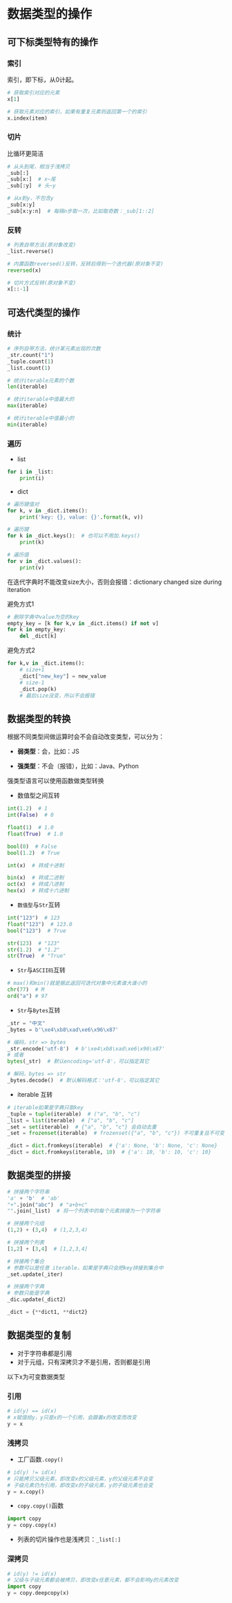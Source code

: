 # 数据类型的操作

## 可下标类型特有的操作

### 索引

索引，即下标，从0计起。

```python
# 获取索引对应的元素
x[1]

# 获取元素对应的索引，如果有重复元素则返回第一个的索引
x.index(item)
```

### 切片

比循环更简洁

```python
# 从头到尾，相当于浅拷贝
_sub[:]
_sub[x:]  # x~尾
_sub[:y]  # 头~y

# 从x到y，不包含y
_sub[x:y]
_sub[x:y:n]  # 每隔n步取一次，比如取奇数：_sub[1::2]
```

### 反转

```python
# 列表自带方法(原对象改变)
_list.reverse()

# 内置函数reversed()反转，反转后得到一个迭代器(原对象不变)
reversed(x)

# 切片方式反转(原对象不变)
x[::-1]
```

## 可迭代类型的操作

### 统计

```python
# 序列自带方法，统计某元素出现的次数
_str.count("1")
_tuple.count(1)
_list.count(1)
```

```python
# 统计iterable元素的个数
len(iterable)

# 统计iterable中值最大的
max(iterable)

# 统计iterable中值最小的
min(iterable)
```

### 遍历

- list

```python
for i in _list:
    print(i)
```

- dict

```python
# 遍历键值对
for k, v in _dict.items():
    print('key: {}, value: {}'.format(k, v))

# 遍历键
for k in _dict.keys():  # 也可以不用加.keys()
    print(k)

# 遍历值
for v in _dict.values():
    print(v)
```

在迭代字典时不能改变size大小，否则会报错：dictionary changed size during iteration

避免方式1

```python
# 删除字典中value为空的key
empty_key = [k for k,v in _dict.items() if not v]
for k in empty_key:
    del _dict[k]
```

避免方式2

```python
for k,v in _dict.items():
    # size+1
    _dict["new_key"] = new_value
    # size-1
    _dict.pop(k)
    # 最后size没变，所以不会报错
```

## 数据类型的转换

根据不同类型间做运算时会不会自动改变类型，可以分为：

- **弱类型**：会，比如：JS

- **强类型**：不会（报错），比如：Java、Python

强类型语言可以使用函数做类型转换

- 数值型之间互转

```python
int(1.2)  # 1
int(False)  # 0

float(1)  # 1.0
float(True)  # 1.0

bool(0)  # False
bool(1.2)  # True
```

```python
int(x)  # 转成十进制

bin(x)  # 转成二进制
oct(x)  # 转成八进制
hex(x)  # 转成十六进制
```

- `数值型`与`Str`互转

```python
int("123")  # 123
float("123")  # 123.0
bool("123")  # True

str(123)  # "123"
str(1.2)  # "1.2"
str(True)  # "True"
```

- `Str`与`ASCII码`互转

```python
# max()和min()就是据此返回可迭代对象中元素谁大谁小的
chr(77)  # M
ord("a") # 97
```

- `Str`与`Bytes`互转

```python
_str = "中文"
_bytes = b'\xe4\xb8\xad\xe6\x96\x87'

# 编码，str => bytes
_str.encode('utf-8')  # b'\xe4\xb8\xad\xe6\x96\x87'
# 或者
bytes(_str)  # 默认encoding='utf-8'，可以指定其它

# 解码，bytes => str
_bytes.decode()  # 默认解码格式：'utf-8'，可以指定其它
```

- iterable 互转

```python
# iterable如果是字典只取key
_tuple = tuple(iterable)  # ("a", "b", "c")
_list = list(iterable)  # ["a", "b", "c"]
_set = set(iterable)  # {"a", "b", "c"} 会自动去重
_set = frozenset(iterable)  # frozenset({"a", "b", "c"}) 不可重复且不可变

_dict = dict.fromkeys(iterable)  # {'a': None, 'b': None, 'c': None}
_dict = dict.fromkeys(iterable, 10)  # {'a': 10, 'b': 10, 'c': 10}
```

## 数据类型的拼接

```python
# 拼接两个字符串
'a' + 'b'  # 'ab'
"+".join("abc")  # "a+b+c"
"".join(_list)  # 将一个列表中的每个元素拼接为一个字符串

# 拼接两个元组
(1,2) + (3,4)  # (1,2,3,4)

# 拼接两个列表
[1,2] + [3,4]  # [1,2,3,4]

# 拼接两个集合
# 参数可以是任意 iterable，如果是字典只会把key拼接到集合中
_set.update(_iter)

# 拼接两个字典
# 参数只能是字典
_dic.update(_dict2)

_dict = {**dict1, **dict2}
```

## 数据类型的复制

- 对于字符串都是引用
- 对于元组，只有深拷贝才不是引用，否则都是引用

以下x为可变数据类型

### 引用

```python
# id(y) == id(x)
# x赋值给y，y只是x的一个引用，会跟着x的改变而改变
y = x
```

### 浅拷贝

- 工厂函数`.copy()`

```python
# id(y) != id(x)
# 只能拷贝父级元素，即改变x的父级元素，y的父级元素不会变
# 子级元素仍为引用，即改变x的子级元素，y的子级元素也会变
y = x.copy()
```

- `copy.copy()`函数

```python
import copy
y = copy.copy(x)
```

- 列表的切片操作也是浅拷贝：`_list[:]`

### 深拷贝

```python
# id(y) != id(x)
# 父级与子级元素都会被拷贝，即改变x任意元素，都不会影响y的元素改变
import copy
y = copy.deepcopy(x)
```
